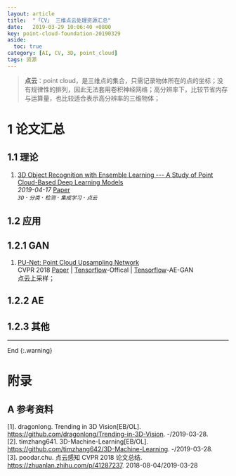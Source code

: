 ```yaml
---
layout: article
title:  "「CV」 三维点云处理资源汇总"
date:   2019-03-29 10:06:40 +0800
key: point-cloud-foundation-20190329
aside:
  toc: true
category: [AI, CV, 3D, point_cloud]
tags: 资源
---
```


>**点云**：point cloud，是三维点的集合，只需记录物体所在的点的坐标；没有规律性的排列，因此无法套用卷积神经网络；高分辨率下，比较节省内存与运算量，也比较适合表示高分辨率的三维物体；  

<!--more-->  

# 1 论文汇总
## 1.1 理论
1. [3D Object Recognition with Ensemble Learning --- A Study of Point Cloud-Based Deep Learning Models](https://arxiv.org/abs/1904.08159)   
*2019-04-17* [Paper](https://arxiv.org/abs/1904.08159)    
*`3D` · `分类` · `检测` · `集成学习` · `点云`*     

## 1.2 应用
## 1.2.1 GAN

1. [PU-Net: Point Cloud Upsampling Network](http://cn.arxiv.org/abs/1801.06761)   
CVPR 2018 [Paper](https://arxiv.org/abs/1801.06761) | [Tensorflow](https://github.com/yulequan/PU-Net)-Offical | [Tensorflow](https://github.com/skoo9500/3d-pc-AE-GAN)-AE-GAN    
点云上采样；   

## 1.2.2 AE


## 1.2.3 其他


-------------------  
 End
{:.warning}  


# 附录
## A 参考资料
[1]. dragonlong. Trending in 3D Vision[EB/OL]. <https://github.com/dragonlong/Trending-in-3D-Vision>. -/2019-03-28.    
[2]. timzhang641. 3D-Machine-Learning[EB/OL]. <https://github.com/timzhang642/3D-Machine-Learning>. -/2019-03-28.    
[3]. poodar.chu. 点云感知 CVPR 2018 论文总结. <https://zhuanlan.zhihu.com/p/41287237>.  2018-08-04/2019-03-28  

